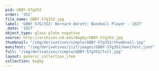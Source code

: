 ```yaml
---
pid: GBBY-57g352
order: '352'
file_name: GBBY-57g352.jpg
label: 'GBBY 57G/352: Bernard Abrott: Baseball Player - 1927'
_date: '1927'
object_type: glass plate negative
source: http://archives.nd.edu/Bagby/GBBY-57g352.jpg
thumbnail: "/img/derivatives/simple/GBBY-57g352/thumbnail.jpg"
manifest: "/img/derivatives/iiif/images/GBBY-57g352/manifest.json"
full: "/img/derivatives/simple/GBBY-57g352/full.jpg"
layout: generic_collection_item
collection: bagby
---
```

